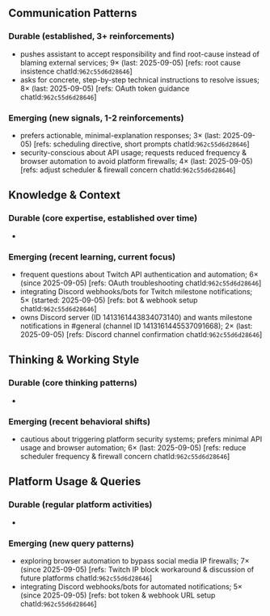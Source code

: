 ## Communication Patterns
### Durable (established, 3+ reinforcements)
- pushes assistant to accept responsibility and find root-cause instead of blaming external services; 9× (last: 2025-09-05) [refs: root cause insistence chatId:`962c55d6d28646`]
- asks for concrete, step-by-step technical instructions to resolve issues; 8× (last: 2025-09-05) [refs: OAuth token guidance chatId:`962c55d6d28646`]

### Emerging (new signals, 1-2 reinforcements)
- prefers actionable, minimal-explanation responses; 3× (last: 2025-09-05) [refs: scheduling directive, short prompts chatId:`962c55d6d28646`]
- security-conscious about API usage; requests reduced frequency & browser automation to avoid platform firewalls; 4× (last: 2025-09-05) [refs: adjust scheduler & firewall concern chatId:`962c55d6d28646`]

## Knowledge & Context
### Durable (core expertise, established over time)
-

### Emerging (recent learning, current focus)  
- frequent questions about Twitch API authentication and automation; 6× (since 2025-09-05) [refs: OAuth troubleshooting chatId:`962c55d6d28646`]
- integrating Discord webhooks/bots for Twitch milestone notifications; 5× (started: 2025-09-05) [refs: bot & webhook setup chatId:`962c55d6d28646`]
- owns Discord server (ID 1413161443834073140) and wants milestone notifications in #general (channel ID 1413161445537091668); 2× (last: 2025-09-05) [refs: Discord channel confirmation chatId:`962c55d6d28646`]

## Thinking & Working Style
### Durable (core thinking patterns)
-

### Emerging (recent behavioral shifts)
- cautious about triggering platform security systems; prefers minimal API usage and browser automation; 6× (last: 2025-09-05) [refs: reduce scheduler frequency & firewall concern chatId:`962c55d6d28646`]

## Platform Usage & Queries
### Durable (regular platform activities)
-

### Emerging (new query patterns)
- exploring browser automation to bypass social media IP firewalls; 7× (since 2025-09-05) [refs: Twitch IP block workaround & discussion of future platforms chatId:`962c55d6d28646`]
- integrating Discord webhooks/bots for automated notifications; 5× (since 2025-09-05) [refs: bot token & webhook URL setup chatId:`962c55d6d28646`]